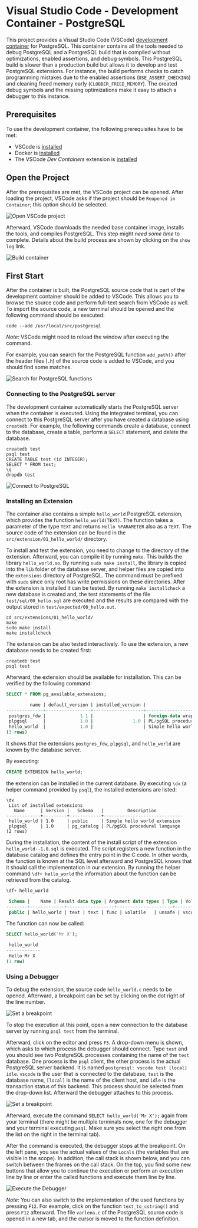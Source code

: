 # Visual Studio Code - Development Container - PostgreSQL

This project provides a Visual Studio Code (VSCode) [development container](https://code.visualstudio.com/docs/devcontainers/containers) for PostgreSQL. This container contains all the tools needed to debug PostgreSQL and a PostgreSQL build that is compiled without optimizations, enabled assertions, and debug symbols. This PostgreSQL build is slower than a production build but allows it to develop and test PostgreSQL extensions. For instance, the build performs checks to catch programming mistakes due to the enabled assertions (`USE_ASSERT_CHECKING`) and cleaning freed memory early (`CLOBBER_FREED_MEMORY`). The created debug symbols and the missing optimizations make it easy to attach a debugger to this instance.

## Prerequisites

To use the development container, the following prerequisites have to be met:

* VSCode is [installed](https://code.visualstudio.com/Download)
* Docker is [installed](https://code.visualstudio.com/docs/devcontainers/tutorial#_install-docker)
* The VSCode _Dev Containers_ extension is [installed](https://marketplace.visualstudio.com/items?itemName=ms-vscode-remote.remote-containers)

## Open the Project

After the prerequisites are met, the VSCode project can be opened. After loading the project, VSCode asks if the project should be `Reopened in Container`; this option should be selected.

![Open VSCode project](./docs/images/open_container.png)

Afterward, VSCode downloads the needed base container image, installs the tools, and compiles PostgreSQL. This step might _need some time_ to complete. Details about the build process are shown by clicking on the `show log` link.

![Build container](./docs/images/build_container.png)

## First Start

After the container is built, the PostgreSQL source code that is part of the development container should be added to VSCode. This allows you to browse the source code and perform full-text search from VSCode as well. To import the source code, a new terminal should be opened and the following command should be executed:

```
code --add /usr/local/src/postgresql
```

_Note:_ VSCode might need to reload the window after executing the command.

For example, you can search for the PostgreSQL function `add_path()` after the header files (`.h`) of the source code is added to VSCode, and you should find some matches.

![Search for PostgreSQL functions](./docs/images/search.png)


### Connecting to the PostgreSQL server

The development container automatically starts the PostgreSQL server when the container is executed. Using the integrated terminal, you can connect to this PostgreSQL server after you have created a database using `createdb`. For example, the following commands create a database, connect to the database, create a table, perform a `SELECT` statement, and delete the database.

```
createdb test
psql test
CREATE TABLE test (id INTEGER);
SELECT * FROM test;
\q
dropdb test
```

![Connect to PostgreSQL](./docs/images/connect_psql.png)

### Installing an Extension

The container also contains a simple `hello_world` PostgreSQL extension, which provides the function `hello_world(TEXT)`. The function takes a parameter of the type `TEXT` and returns `Hello %PARAMETER` also as a `TEXT`. The source code of the extension can be found in the `src/extension/01_hello_world/` directory.

To install and test the extension, you need to change to the directory of the extension. Afterward, you can compile it by running `make`. This builds the library `hello_world.so`. By running `sudo make install`, the library is copied into the `lib` folder of the database server, and helper files are copied into the `extensions` directory of PostgreSQL. The command must be prefixed with `sudo` since only root has write permissions on these directories. After the extension is installed it can be tested. By running `make installcheck` a new database is created and, the test statements of the file `test/sql/00_hello.sql` are executed and the results are compared with the output stored in `test/expected/00_hello.out`.

```
cd src/extensions/01_hello_world/
make
sudo make install
make installcheck
```

The extension can be also tested interactively. To use the extension, a new database needs to be created first:

```
createdb test
psql test
```

Afterward, the extension should be available for installation. This can be verified by the following command:

```sql
SELECT * FROM pg_available_extensions;

         name | default_version | installed_version |                      comment                       
--------------+-----------------+-------------------+----------------------------------------------------
 postgres_fdw |             1.1 |                   | foreign-data wrapper for remote PostgreSQL servers
 plpgsql      |             1.0 |               1.0 | PL/pgSQL procedural language
 hello_world  |             1.0 |                   | Simple hello world extension
(3 rows)
```

It shows that the extensions `postgres_fdw`, `plpgsql`, and `hello_world` are known by the database server.

By executing:

```sql
CREATE EXTENSION hello_world;
```

the extension can be installed in the current database. By executing `\dx` (a helper command provided by `psql`), the installed extensions are listed:

```
\dx
 List of installed extensions
   Name      | Version |   Schema   |         Description          
-------------+---------+------------+------------------------------
 hello_world | 1.0     | public     | Simple hello world extension
 plpgsql     | 1.0     | pg_catalog | PL/pgSQL procedural language
(2 rows)
```

During the installation, the content of the install script of the extension `hello_world--1.0.sql` is executed. The script registers a new function in the database catalog and defines the entry point in the C code. In other words, the function is known at the SQL level afterward and PostgreSQL knows that it should call the implementation in our extension. By running the helper command `\df+ hello_world` the information about the function can be retrieved from the catalog.

```sql
\df+ hello_world

 Schema |    Name | Result data type | Argument data types | Type | Volatility | Parallel | Owner | Security | Access privileges | Language | Internal name | Description 
--------+-------------+------------------+---------------------+------+------------+----------+--------+----------+-------------------+----------+---------------+-------------
 public | hello_world | text | text | func | volatile   | unsafe | vscode | invoker  |                   | c        | hello_world   | 
```

The function can now be called:

```sql
SELECT hello_world('Mr X');

 hello_world 
-------------
 Hello Mr X
(1 row)
```

### Using a Debugger
To debug the extension, the source code `hello_world.c` needs to be opened. Afterward, a breakpoint can be set by clicking on the dot right of the line number.

![Set a breakpoint](./docs/images/set_breakpoint.png)

To stop the execution at this point, open a new connection to the database server by running `psql test` from the terminal.

Afterward, click on the editor and press `F5`. A drop-down menu is shown, which asks to which process the debugger should connect. Type `test` and you should see two PostgreSQL processes containing the name of the `test` database. One process is the `psql` client, the other process is the actual PostgreSQL server backend. It is named `postgresql: vscode test [local] idle`. `vscode` is the user that is connected to the database, `test` is the database name, `[local]` is the name of the client host, and `idle` is the transaction status of this backend. This process should be selected from the drop-down list. Afterward the debugger attaches to this process.

![Set a breakpoint](./docs/images/attach_debugger.png)

Afterward, execute the command `SELECT hello_world('Mr X');` again from your terminal (there might be multiple terminals now, one for the debugger and your terminal executing `psql`. Make sure you select the right one from the list on the right in the terminal tab).

After the command is executed, the debugger stops at the breakpoint. On the left pane, you see the actual values of the `Locals` (the variables that are visible in the scope). In addition, the call stack is shown below, and you can switch between the frames on the call stack. On the top, you find some new buttons that allow you to continue the execution or perform an execution line by line or enter the called functions and execute them line by line.

![Execute the Debugger](./docs/images/execute_debugger.png)


_Note:_ You can also switch to the implementation of the used functions by pressing `F12`. For example, click on the function `text_to_cstring()` and press `F12` afterward. The file `varlena.c` of the PostgreSQL source code is opened in a new tab, and the cursor is moved to the function definition.
